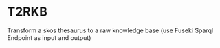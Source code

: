 T2RKB
====

Transform a skos thesaurus to a raw knowledge base (use Fuseki Sparql Endpoint as input and output)
